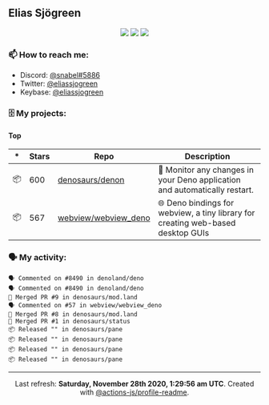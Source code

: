 ## Elias Sjögreen

<p align="center">
  <img src="https://img.shields.io/badge/🎂-dec. 2003-success" />
  <img src="https://img.shields.io/badge/🌎-Stockholm-informational" />
  <img src="https://img.shields.io/badge/👦-He/Him-informational" />
</p>

### 📫 How to reach me:

- Discord: [@snabel#5886](https://discord.com/users/267978757799673866)
- Twitter: [@eliassjogreen](https://twitter.com/eliassjogreen)
- Keybase: [@eliassjogreen](https://keybase.io/eliassjogreen)

### 🗄 My projects:

#### Top
|*|Stars|Repo|Description|
|---|---|---|---|
| 📦 | 600 | [denosaurs/denon](https://github.com/denosaurs/denon) | 👀 Monitor any changes in your Deno application and automatically restart. |
| 📦 | 567 | [webview/webview_deno](https://github.com/webview/webview_deno) | 🌐 Deno bindings for webview, a tiny library for creating web-based desktop GUIs |

### 🗣 My activity:

```
🗣 Commented on #8490 in denoland/deno
🗣 Commented on #8490 in denoland/deno
🎉 Merged PR #9 in denosaurs/mod.land
🗣 Commented on #57 in webview/webview_deno
🎉 Merged PR #8 in denosaurs/mod.land
🎉 Merged PR #1 in denosaurs/status
📦 Released "" in denosaurs/pane
📦 Released "" in denosaurs/pane
📦 Released "" in denosaurs/pane
📦 Released "" in denosaurs/pane
```

------------
<p align="center">Last refresh: <b>Saturday, November 28th 2020, 1:29:56 am UTC</b>. Created with <a href=https://github.com/marketplace/actions/profile-readme>@actions-js/profile-readme</a>.</p>
